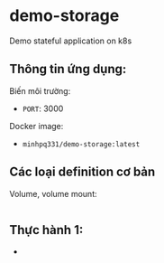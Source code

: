 # demo-storage

Demo stateful application on k8s

## Thông tin ứng dụng: 

Biến môi trường:

- `PORT`: 3000

Docker image:

- `minhpq331/demo-storage:latest`

## Các loại definition cơ bản

Volume, volume mount:

```yaml

```

## Thực hành 1:

- 